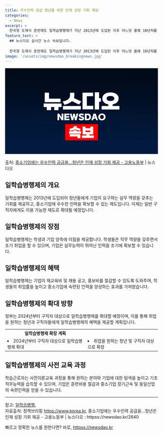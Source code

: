 ```yaml
---
title: 우수인력 공급 청년을 위한 인재 성장 기회 제공
categories:
  - News
excerpt: >
  한국형 도제식 훈련제도 일학습병행제가 지난 2013년에 도입된 이후 어느덧 올해 10년차를 맞이했다. 그동안…
feature_text: >
  ## 뉴스다오 실시간 뉴스 속보입니다.

  한국형 도제식 훈련제도 일학습병행제가 지난 2013년에 도입된 이후 어느덧 올해 10년차를 맞이했다. 그동안…
image: '/assets/img/newsdao_breakingnews.jpg'
---
```


![뉴스다오 속보](/assets/img/newsdao_breakingnews.jpg)

<p>출처: <a href="httpss://newsdao.kr/2640" rel="dofollow">중소기업에는 우수인력 공급을…청년은 인재 성장 기회 제공 - 고용노동부</a> | 뉴스다오</p>

<h2 data-ke-size="size26">일학습병행제의 개요</h2>
<p data-ke-size="size16">일학습병행제는 2013년에 도입되어 청년들에게 기업이 요구하는 실무 역량을 갖추는 기회를 제공하고, 중소기업에 우수한 인력을 확보할 수 있는 제도입니다. 이제는 일반 구직자에게도 이용 가능한 제도로 확대될 예정입니다.</p>

<h2 data-ke-size="size26">일학습병행제의 장점</h2>
<p data-ke-size="size16">일학습병행제는 학생과 기업 양측에 이점을 제공합니다. 학생들은 직무 역량을 갖추면서 조기 취업을 할 수 있으며, 기업은 실무능력이 뛰어난 인력을 조기에 확보할 수 있습니다.</p>

<h2 data-ke-size="size26">일학습병행제의 혜택</h2>
<p data-ke-size="size16">일학습병행제는 기업이 재교육비 및 채용 공고, 홍보비를 절감할 수 있도록 도와주며, 학생들의 취업률을 높이고 중소기업에 숙련된 인력을 양성하는 효과를 가져왔습니다.</p>

<h2 data-ke-size="size26">일학습병행제의 확대 방향</h2>
<p data-ke-size="size16">정부는 2024년부터 구직자 대상으로 일학습병행제를 확대할 예정이며, 이를 통해 취업을 원하는 청년과 구직자들에게 일학습병행제의 혜택을 제공할 계획입니다.</p>

<table>
	<tr>
		<td style="text-align: center; height: 17px;"><b>일학습병행제 확장 계획</b></td>
	</tr>
	<tr>
		<td><li>2024년부터 구직자 대상으로 일학습병행제 확대</li></td>
		<td><li>취업을 원하는 청년 및 구직자 대상으로 확장</li></td>
	</tr>
</table>

<h2 data-ke-size="size26">일학습병행제의 사전 교육 과정</h2>
<p data-ke-size="size16">학습근로자는 사전이론교육 과정을 통해 원하는 분야와 기업에 대한 탐색을 높이고 기초직무능력을 습득할 수 있으며, 기업은 훈련비용 절감과 중소기업 장기근속 및 동일산업의 숙련인력을 얻을 수 있습니다.</p>

<hr>

참고: <a href="httpss://pdms.ncs.go.kr">일학습병행</a>, <br>
자료출처: 정책브리핑 https://www.korea.kr, 중소기업에는 우수인력 공급을…청년은 인재 성장 기회 제공 - 고용노동부 | 뉴스다오  : httpss://newsdao.kr/2640 

빠르고 정확한 뉴스를 원한다면? 바로, <a href="httpss://newsdao.kr" rel="dofollow">httpss://newsdao.kr</a>


